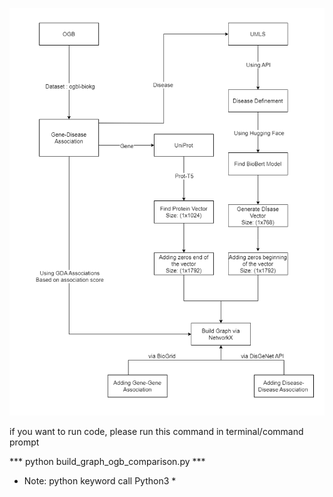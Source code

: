 <p align="center"> 
    <img src="build-ogb-graph.png">
</p>


if you want to run code, please run this command in terminal/command prompt

*** python build_graph_ogb_comparison.py ***

*	Note: python keyword call Python3 *